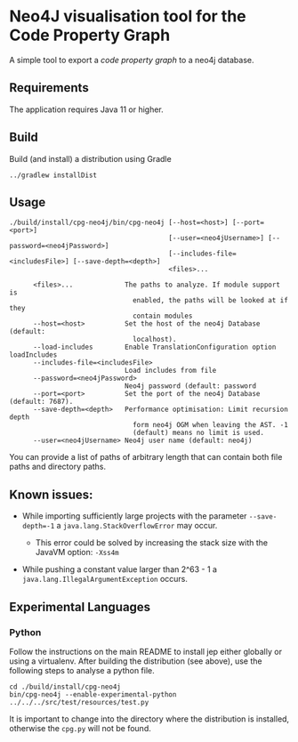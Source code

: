 # Neo4J visualisation tool for the Code Property Graph 

A simple tool to export a *code property graph* to a neo4j database.

## Requirements

The application requires Java 11 or higher.

## Build

Build (and install) a distribution using Gradle

```
../gradlew installDist
```

## Usage

```
./build/install/cpg-neo4j/bin/cpg-neo4j [--host=<host>] [--port=<port>]
                                        [--user=<neo4jUsername>] [--password=<neo4jPassword>]
                                        [--includes-file=<includesFile>] [--save-depth=<depth>] 
                                        <files>...

      <files>...             The paths to analyze. If module support is
                               enabled, the paths will be looked at if they
                               contain modules
      --host=<host>          Set the host of the neo4j Database (default:
                               localhost).
      --load-includes        Enable TranslationConfiguration option loadIncludes
      --includes-file=<includesFile>
                             Load includes from file
      --password=<neo4jPassword>
                             Neo4j password (default: password
      --port=<port>          Set the port of the neo4j Database (default: 7687).
      --save-depth=<depth>   Performance optimisation: Limit recursion depth
                               form neo4j OGM when leaving the AST. -1
                               (default) means no limit is used.
      --user=<neo4jUsername> Neo4j user name (default: neo4j)
```
You can provide a list of paths of arbitrary length that can contain both file paths and directory paths.

## Known issues:

- While importing sufficiently large projects with the parameter <code>--save-depth=-1</code> 
        a <code>java.lang.StackOverflowError</code> may occur.
    - This error could be solved by increasing the stack size with the JavaVM option: <code>-Xss4m</code>

- While pushing a constant value larger than 2^63 - 1 a <code>java.lang.IllegalArgumentException</code> occurs.

## Experimental Languages

### Python

Follow the instructions on the main README to install jep either globally or using a virtualenv. After building
the distribution (see above), use the following steps to analyse a python file.

```
cd ./build/install/cpg-neo4j
bin/cpg-neo4j --enable-experimental-python ../../../src/test/resources/test.py
```

It is important to change into the directory where the distribution is installed, otherwise the `cpg.py` will not be found.